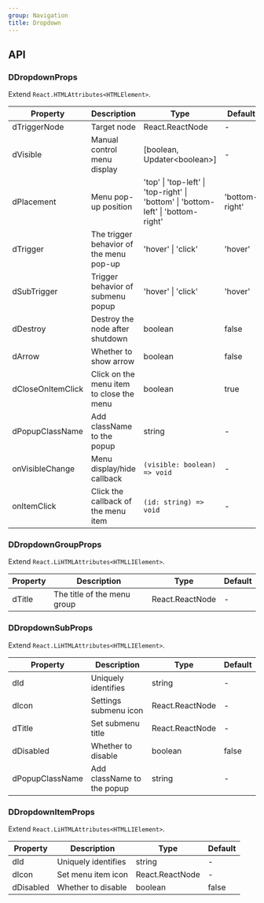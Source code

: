 ```yaml
---
group: Navigation
title: Dropdown
---
```


## API

### DDropdownProps

Extend `React.HTMLAttributes<HTMLElement>`.

<!-- prettier-ignore-start -->
| Property | Description | Type | Default | 
| --- | --- | --- | --- | 
| dTriggerNode | Target node | React.ReactNode | - |
| dVisible | Manual control menu display | [boolean, Updater\<boolean\>] | - |
| dPlacement | Menu pop-up position | 'top' \| 'top-left' \| 'top-right' \| 'bottom' \| 'bottom-left' \| 'bottom-right' | 'bottom-right' |
| dTrigger | The trigger behavior of the menu pop-up | 'hover' \| 'click' | 'hover' |
| dSubTrigger | Trigger behavior of submenu popup | 'hover' \| 'click' | 'hover' |
| dDestroy | Destroy the node after shutdown | boolean | false |
| dArrow | Whether to show arrow | boolean | false |
| dCloseOnItemClick | Click on the menu item to close the menu | boolean | true |
| dPopupClassName | Add className to the popup | string | - |
| onVisibleChange | Menu display/hide callback | `(visible: boolean) => void` | - |
| onItemClick | Click the callback of the menu item | `(id: string) => void` | - |
<!-- prettier-ignore-end -->

### DDropdownGroupProps

Extend `React.LiHTMLAttributes<HTMLLIElement>`.

<!-- prettier-ignore-start -->
| Property | Description | Type | Default | 
| --- | --- | --- | --- | 
| dTitle | The title of the menu group | React.ReactNode | - |
<!-- prettier-ignore-end -->

### DDropdownSubProps

Extend `React.LiHTMLAttributes<HTMLLIElement>`.

<!-- prettier-ignore-start -->
| Property | Description | Type | Default | 
| --- | --- | --- | --- | 
| dId | Uniquely identifies | string | - |
| dIcon | Settings submenu icon | React.ReactNode | - |
| dTitle | Set submenu title | React.ReactNode | - |
| dDisabled | Whether to disable | boolean | false |
| dPopupClassName | Add className to the popup | string | - |
<!-- prettier-ignore-end -->

### DDropdownItemProps

Extend `React.LiHTMLAttributes<HTMLLIElement>`.

<!-- prettier-ignore-start -->
| Property | Description | Type | Default | 
| --- | --- | --- | --- | 
| dId | Uniquely identifies | string | - |
| dIcon | Set menu item icon | React.ReactNode | - |
| dDisabled | Whether to disable | boolean | false |
<!-- prettier-ignore-end -->
